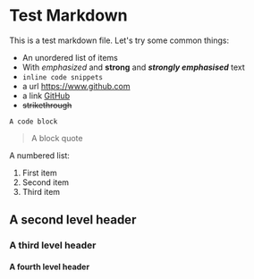 # Test Markdown

This is a test markdown file. Let's try some common things:
- An unordered list of items
- With *emphasized* and **strong** and ***strongly emphasised*** text
- `inline code snippets`
- a url https://www.github.com
- a link [GitHub](https://www.github.com)
- ~~strikethrough~~


```
A code block
```


> A block quote

A numbered list:
1. First item
2. Second item
3. Third item

## A second level header

### A third level header

#### A fourth level header
